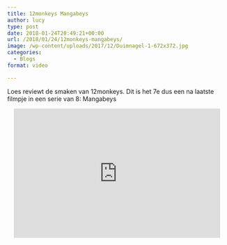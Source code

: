 ```yaml
---
title: 12monkeys Mangabeys
author: lucy
type: post
date: 2018-01-24T20:49:21+00:00
url: /2018/01/24/12monkeys-mangabeys/
image: /wp-content/uploads/2017/12/Duimnagel-1-672x372.jpg
categories:
  - Blogs
format: video

---
```

Loes reviewt de smaken van 12monkeys. Dit is het 7e dus een na laatste filmpje in een serie van 8: Mangabeys

<span class="embed-youtube" style="text-align:center; display: block;"><iframe class='youtube-player' type='text/html' width='474' height='297' src='https://www.youtube.com/embed/mt1FSLbuuyU?version=3&#038;rel=1&#038;fs=1&#038;autohide=2&#038;showsearch=0&#038;showinfo=1&#038;iv_load_policy=1&#038;wmode=transparent' allowfullscreen='true' style='border:0;'></iframe></span>